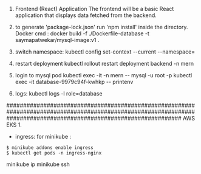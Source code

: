 1. Frontend (React) Application
The frontend will be a basic React application that displays data fetched from the backend.

1. to generate 'package-lock.json' run 'npm install' inside the directory.
Docker cmd :  docker build -f ./Dockerfile-database -t saymapatwekar/mysql-image:v1 .

2. switch namespace:
kubectl config set-context --current --namespace=<namespace>

3. restart deployment
kubectl rollout restart deployment backend -n mern

4. login to mysql pod
kubectl exec -it <mysql-pod-name> -n mern -- mysql -u root -p
kubectl exec -it database-9979c94f-kwhkp -- printenv

5. logs:
kubectl logs -l role=database



####################################################################################################################################################################
AWS EKS
1. 



* ingress:
for minikube :
```
$ minikube addons enable ingress
$ kubectl get pods -n ingress-nginx
```
minikube ip
minikube ssh
